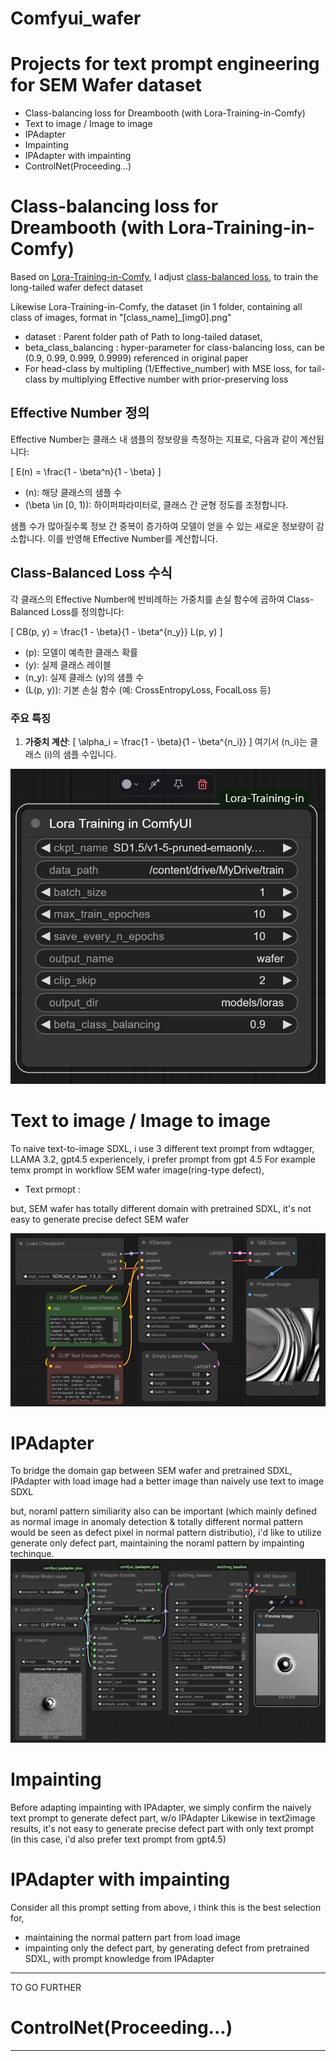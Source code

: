 # Comfyui_wafer

# Projects for text prompt engineering for SEM Wafer dataset

- Class-balancing loss for Dreambooth (with Lora-Training-in-Comfy)
- Text to image / Image to image
- IPAdapter
- Impainting
- IPAdapter with impainting
- ControlNet(Proceeding...)

# Class-balancing loss for Dreambooth (with Lora-Training-in-Comfy)

Based on [Lora-Training-in-Comfy](https://github.com/LarryJane491/Lora-Training-in-Comfy/tree/main), I adjust [class-balanced loss](https://arxiv.org/pdf/1901.05555), to train the long-tailed wafer defect dataset

Likewise Lora-Training-in-Comfy, the dataset (in 1 folder, containing all class of images, format in "[class_name]_[img0].png"
- dataset : Parent folder path of Path to long-tailed dataset,  
- beta_class_balancing : hyper-parameter for class-balancing loss, can be (0.9, 0.99, 0.999, 0.9999) referenced in original paper
- For head-class by multipling (1/Effective_number) with MSE loss, for tail-class by multiplying Effective number with prior-preserving loss

## Effective Number 정의
Effective Number는 클래스 내 샘플의 정보량을 측정하는 지표로, 다음과 같이 계산됩니다:

\[
E(n) = \frac{1 - \beta^n}{1 - \beta}
\]

- \(n\): 해당 클래스의 샘플 수
- \(\beta \in [0, 1)\): 하이퍼파라미터로, 클래스 간 균형 정도를 조정합니다.

샘플 수가 많아질수록 정보 간 중복이 증가하여 모델이 얻을 수 있는 새로운 정보량이 감소합니다. 이를 반영해 Effective Number를 계산합니다.

## Class-Balanced Loss 수식
각 클래스의 Effective Number에 반비례하는 가중치를 손실 함수에 곱하여 Class-Balanced Loss를 정의합니다:

\[
CB(p, y) = \frac{1 - \beta}{1 - \beta^{n_y}} L(p, y)
\]

- \(p\): 모델이 예측한 클래스 확률
- \(y\): 실제 클래스 레이블
- \(n_y\): 실제 클래스 \(y\)의 샘플 수
- \(L(p, y)\): 기본 손실 함수 (예: CrossEntropyLoss, FocalLoss 등)

### 주요 특징
1. **가중치 계산**:
   \[
   \alpha_i = \frac{1 - \beta}{1 - \beta^{n_i}}
   \]
   여기서 \(n_i\)는 클래스 \(i\)의 샘플 수입니다.

![Class-balancing LORA](https://github.com/mshdjren/Comfyui_wafer/blob/main/results/class_balanced_loss_Lora.jpg)


# Text to image / Image to image
To naive text-to-image SDXL, i use 3 different text prompt from wdtagger, LLAMA 3.2, gpt4.5
experiencely, i prefer prompt from gpt 4.5
For example temx prompt in workflow SEM wafer image(ring-type defect),
- Text prmopt : 

but, SEM wafer has totally different domain with pretrained SDXL, it's not easy to generate precise defect SEM wafer 

![Text to image](https://github.com/mshdjren/Comfyui_wafer/blob/main/results/SDXL_text2image.jpg)

# IPAdapter
To bridge the domain gap between SEM wafer and pretrained SDXL, IPAdapter with load image had a better image than naively use text to image SDXL

but, noraml pattern similiarity also can be important (which mainly defined as normal image in anomaly detection & totally different normal pattern would be seen as defect pixel in normal pattern distributio),
i'd like to utilize generate only defect part, maintaining the noraml pattern by impainting techinque.
![IPAdapter](https://github.com/mshdjren/Comfyui_wafer/blob/main/results/SDXL_IPAdapter.jpg)

# Impainting
Before adapting impainting with IPAdapter, we simply confirm the naively text prompt to generate defect part, w/o IPAdapter
Likewise in text2image results, it's not easy to generate precise defect part with only text prompt (in this case, i'd also prefer text prompt from gpt4.5)

# IPAdapter with impainting
Consider all this prompt setting from above, i think this is the best selection for, 
- maintaining the normal pattern part from load image
- impainting only the defect part, by generating defect from pretrained SDXL, with prompt knowledge from IPAdapter
----

TO GO FURTHER
# ControlNet(Proceeding...)


----
